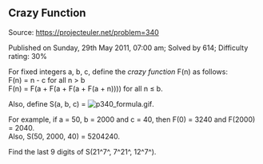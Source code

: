 Crazy Function
--------------

Source: https://projecteuler.net/problem=340

Published on Sunday, 29th May 2011, 07:00 am; Solved by 614; Difficulty
rating: 30%

For fixed integers a, b, c, define the *crazy function* F(n) as
follows:\
 F(n) = n - c for all n \> b\
 F(n) = F(a + F(a + F(a + F(a + n)))) for all n ≤ b.

Also, define S(a, b, c) =
![p340\_formula.gif](project/images/p340_formula.gif).

For example, if a = 50, b = 2000 and c = 40, then F(0) = 3240 and
F(2000) = 2040.\
 Also, S(50, 2000, 40) = 5204240.

Find the last 9 digits of S(21^7^, 7^21^, 12^7^).
